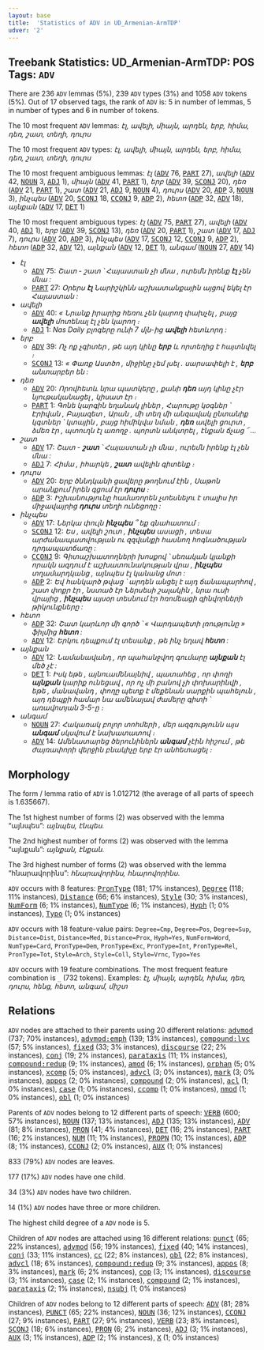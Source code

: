 ```yaml
---
layout: base
title:  'Statistics of ADV in UD_Armenian-ArmTDP'
udver: '2'
---
```


## Treebank Statistics: UD_Armenian-ArmTDP: POS Tags: `ADV`

There are 236 `ADV` lemmas (5%), 239 `ADV` types (3%) and 1058 `ADV` tokens (5%).
Out of 17 observed tags, the rank of `ADV` is: 5 in number of lemmas, 5 in number of types and 6 in number of tokens.

The 10 most frequent `ADV` lemmas: <em>էլ, ավելի, միայն, արդեն, երբ, հիմա, դեռ, շատ, տեղի, դուրս</em>

The 10 most frequent `ADV` types:  <em>էլ, ավելի, միայն, արդեն, երբ, հիմա, դեռ, շատ, տեղի, դուրս</em>

The 10 most frequent ambiguous lemmas: <em>էլ</em> (<tt><a href="hy_armtdp-pos-ADV.html">ADV</a></tt> 76, <tt><a href="hy_armtdp-pos-PART.html">PART</a></tt> 27), <em>ավելի</em> (<tt><a href="hy_armtdp-pos-ADV.html">ADV</a></tt> 42, <tt><a href="hy_armtdp-pos-NOUN.html">NOUN</a></tt> 3, <tt><a href="hy_armtdp-pos-ADJ.html">ADJ</a></tt> 1), <em>միայն</em> (<tt><a href="hy_armtdp-pos-ADV.html">ADV</a></tt> 41, <tt><a href="hy_armtdp-pos-PART.html">PART</a></tt> 1), <em>երբ</em> (<tt><a href="hy_armtdp-pos-ADV.html">ADV</a></tt> 39, <tt><a href="hy_armtdp-pos-SCONJ.html">SCONJ</a></tt> 20), <em>դեռ</em> (<tt><a href="hy_armtdp-pos-ADV.html">ADV</a></tt> 21, <tt><a href="hy_armtdp-pos-PART.html">PART</a></tt> 1), <em>շատ</em> (<tt><a href="hy_armtdp-pos-ADV.html">ADV</a></tt> 21, <tt><a href="hy_armtdp-pos-ADJ.html">ADJ</a></tt> 9, <tt><a href="hy_armtdp-pos-NOUN.html">NOUN</a></tt> 4), <em>դուրս</em> (<tt><a href="hy_armtdp-pos-ADV.html">ADV</a></tt> 20, <tt><a href="hy_armtdp-pos-ADP.html">ADP</a></tt> 3, <tt><a href="hy_armtdp-pos-NOUN.html">NOUN</a></tt> 3), <em>ինչպես</em> (<tt><a href="hy_armtdp-pos-ADV.html">ADV</a></tt> 20, <tt><a href="hy_armtdp-pos-SCONJ.html">SCONJ</a></tt> 18, <tt><a href="hy_armtdp-pos-CCONJ.html">CCONJ</a></tt> 9, <tt><a href="hy_armtdp-pos-ADP.html">ADP</a></tt> 2), <em>հետո</em> (<tt><a href="hy_armtdp-pos-ADP.html">ADP</a></tt> 32, <tt><a href="hy_armtdp-pos-ADV.html">ADV</a></tt> 18), <em>այնքան</em> (<tt><a href="hy_armtdp-pos-ADV.html">ADV</a></tt> 17, <tt><a href="hy_armtdp-pos-DET.html">DET</a></tt> 1)

The 10 most frequent ambiguous types:  <em>էլ</em> (<tt><a href="hy_armtdp-pos-ADV.html">ADV</a></tt> 75, <tt><a href="hy_armtdp-pos-PART.html">PART</a></tt> 27), <em>ավելի</em> (<tt><a href="hy_armtdp-pos-ADV.html">ADV</a></tt> 40, <tt><a href="hy_armtdp-pos-ADJ.html">ADJ</a></tt> 1), <em>երբ</em> (<tt><a href="hy_armtdp-pos-ADV.html">ADV</a></tt> 39, <tt><a href="hy_armtdp-pos-SCONJ.html">SCONJ</a></tt> 13), <em>դեռ</em> (<tt><a href="hy_armtdp-pos-ADV.html">ADV</a></tt> 20, <tt><a href="hy_armtdp-pos-PART.html">PART</a></tt> 1), <em>շատ</em> (<tt><a href="hy_armtdp-pos-ADV.html">ADV</a></tt> 17, <tt><a href="hy_armtdp-pos-ADJ.html">ADJ</a></tt> 7), <em>դուրս</em> (<tt><a href="hy_armtdp-pos-ADV.html">ADV</a></tt> 20, <tt><a href="hy_armtdp-pos-ADP.html">ADP</a></tt> 3), <em>ինչպես</em> (<tt><a href="hy_armtdp-pos-ADV.html">ADV</a></tt> 17, <tt><a href="hy_armtdp-pos-SCONJ.html">SCONJ</a></tt> 12, <tt><a href="hy_armtdp-pos-CCONJ.html">CCONJ</a></tt> 9, <tt><a href="hy_armtdp-pos-ADP.html">ADP</a></tt> 2), <em>հետո</em> (<tt><a href="hy_armtdp-pos-ADP.html">ADP</a></tt> 32, <tt><a href="hy_armtdp-pos-ADV.html">ADV</a></tt> 12), <em>այնքան</em> (<tt><a href="hy_armtdp-pos-ADV.html">ADV</a></tt> 12, <tt><a href="hy_armtdp-pos-DET.html">DET</a></tt> 1), <em>անգամ</em> (<tt><a href="hy_armtdp-pos-NOUN.html">NOUN</a></tt> 27, <tt><a href="hy_armtdp-pos-ADV.html">ADV</a></tt> 14)


* <em>էլ</em>
  * <tt><a href="hy_armtdp-pos-ADV.html">ADV</a></tt> 75: <em>Շատ - շատ ՝ Հայաստան չի մնա , ուրեմն իրենք <b>էլ</b> չեն մնա :</em>
  * <tt><a href="hy_armtdp-pos-PART.html">PART</a></tt> 27: <em>Օրերս <b>էլ</b> Նարիշկինն աշխատանքային այցով եկել էր Հայաստան :</em>
* <em>ավելի</em>
  * <tt><a href="hy_armtdp-pos-ADV.html">ADV</a></tt> 40: <em>« Նրանք իրարից հեռու չեն կարող փախչել , բայց <b>ավելի</b> մոտենալ էլ չեն կարող ։</em>
  * <tt><a href="hy_armtdp-pos-ADJ.html">ADJ</a></tt> 1: <em>Nas Daily բլոգերը ունի 7 մլն-ից <b>ավելի</b> հետևորդ :</em>
* <em>երբ</em>
  * <tt><a href="hy_armtdp-pos-ADV.html">ADV</a></tt> 39: <em>Ոչ ոք չգիտեր , թե այդ կինը <b>երբ</b> և որտեղից է հայտնվել ։</em>
  * <tt><a href="hy_armtdp-pos-SCONJ.html">SCONJ</a></tt> 13: <em>« Փառք Աստծո , միջինը չեմ լսել . սարսափելի է , <b>երբ</b> անտարբեր են :</em>
* <em>դեռ</em>
  * <tt><a href="hy_armtdp-pos-ADV.html">ADV</a></tt> 20: <em>Որովհետև նրա պատկերը , քանի <b>դեռ</b> այդ կինը չէր նյութականացել , կիսատ էր ։</em>
  * <tt><a href="hy_armtdp-pos-PART.html">PART</a></tt> 1: <em>Գոնե կարգին եղանակ լիներ , Հարութը կօգներ ՝ Էրիվան , Բայազետ , Արան , մի տեղ մի անզավակ ընտանիք կգտներ ՝ կտային , բայց հիմիկվա նման , <b>դեռ</b> ավելի ցուրտ , ձմեռ էր , պտուղն էլ առողջ . պորտն անկտրել , էնքան ճչաց ՜ ...</em>
* <em>շատ</em>
  * <tt><a href="hy_armtdp-pos-ADV.html">ADV</a></tt> 17: <em>Շատ - <b>շատ</b> ՝ Հայաստան չի մնա , ուրեմն իրենք էլ չեն մնա :</em>
  * <tt><a href="hy_armtdp-pos-ADJ.html">ADJ</a></tt> 7: <em>Հիմա , իհարկե , <b>շատ</b> ավելին գիտենք ։</em>
* <em>դուրս</em>
  * <tt><a href="hy_armtdp-pos-ADV.html">ADV</a></tt> 20: <em>Երբ ծննդկանի ցավերը թողնում էին , Սաթոն արանքում իրեն գցում էր <b>դուրս</b> ։</em>
  * <tt><a href="hy_armtdp-pos-ADP.html">ADP</a></tt> 3: <em>Իշխանությունը համառորեն չտեսնելու է տալիս իր միջավայրից <b>դուրս</b> տեղի ունեցողը :</em>
* <em>ինչպես</em>
  * <tt><a href="hy_armtdp-pos-ADV.html">ADV</a></tt> 17: <em>Ներկա փուլն <b>ինչպես</b> ՞ եք գնահատում ։</em>
  * <tt><a href="hy_armtdp-pos-SCONJ.html">SCONJ</a></tt> 12: <em>Ես , ավելի շուտ , <b>ինչպես</b> ասացի , տեսա արժանապատվության ու զզվանքի հասնող հոգնածության դրդապատճառը :</em>
  * <tt><a href="hy_armtdp-pos-CCONJ.html">CCONJ</a></tt> 9: <em>Գիտաշխատողների խոսքով ՝ սեռական կյանքի որակն ազդում է աշխատունակության վրա , <b>ինչպես</b> տղամարդկանց , այնպես էլ կանանց մոտ :</em>
  * <tt><a href="hy_armtdp-pos-ADP.html">ADP</a></tt> 2: <em>Եվ հանկարծ թվաց ՝ արդեն անցել է այդ ճանապարհով , շատ փոքր էր , նստած էր Ներսեսի շալակին , նրա ուսի վրայից , <b>ինչպես</b> այսօր տեսնում էր հռոմեացի զինվորների թիկունքները :</em>
* <em>հետո</em>
  * <tt><a href="hy_armtdp-pos-ADP.html">ADP</a></tt> 32: <em>Շատ կարևոր մի գործ ՝ « Վարդապետի լռությունը » ֆիլմից <b>հետո</b> :</em>
  * <tt><a href="hy_armtdp-pos-ADV.html">ADV</a></tt> 12: <em>Երկու դեպքում էլ տեսանք , թե ինչ եղավ <b>հետո</b> :</em>
* <em>այնքան</em>
  * <tt><a href="hy_armtdp-pos-ADV.html">ADV</a></tt> 12: <em>Նամանավանդ , որ պահանջվող գումարը <b>այնքան</b> էլ մեծ չէ :</em>
  * <tt><a href="hy_armtdp-pos-DET.html">DET</a></tt> 1: <em>Իսկ եթե , այնուամենայնիվ , պատահեց , որ փողի <b>այնքան</b> կարիք ունեցավ , որ ոչ մի բանով չի փոխարինվի , եթե , մանավանդ , փողը պետք է մեքենան սարքին պահելուն , այդ դեպքի համար նա ամենալավ ժամերը գիտի ՝ առավոտյան 3-5-ը ։</em>
* <em>անգամ</em>
  * <tt><a href="hy_armtdp-pos-NOUN.html">NOUN</a></tt> 27: <em>Հակառակ բոլոր տոհմերի , մեր ազգությունն այս <b>անգամ</b> սկսվում է նախատատով ։</em>
  * <tt><a href="hy_armtdp-pos-ADV.html">ADV</a></tt> 14: <em>Ամենատարեց ծերունիներն <b>անգամ</b> չէին հիշում , թե ժայռափորի վերջին բնակիչը երբ էր անհետացել ։</em>

## Morphology

The form / lemma ratio of `ADV` is 1.012712 (the average of all parts of speech is 1.635667).

The 1st highest number of forms (2) was observed with the lemma “այնպես”: <em>այնպես, էնպես</em>.

The 2nd highest number of forms (2) was observed with the lemma “այնքան”: <em>այնքան, էնքան</em>.

The 3rd highest number of forms (2) was observed with the lemma “հնարավորինս”: <em>հնարավորինս, հնարովորինս</em>.

`ADV` occurs with 8 features: <tt><a href="hy_armtdp-feat-PronType.html">PronType</a></tt> (181; 17% instances), <tt><a href="hy_armtdp-feat-Degree.html">Degree</a></tt> (118; 11% instances), <tt><a href="hy_armtdp-feat-Distance.html">Distance</a></tt> (66; 6% instances), <tt><a href="hy_armtdp-feat-Style.html">Style</a></tt> (30; 3% instances), <tt><a href="hy_armtdp-feat-NumForm.html">NumForm</a></tt> (6; 1% instances), <tt><a href="hy_armtdp-feat-NumType.html">NumType</a></tt> (6; 1% instances), <tt><a href="hy_armtdp-feat-Hyph.html">Hyph</a></tt> (1; 0% instances), <tt><a href="hy_armtdp-feat-Typo.html">Typo</a></tt> (1; 0% instances)

`ADV` occurs with 18 feature-value pairs: `Degree=Cmp`, `Degree=Pos`, `Degree=Sup`, `Distance=Dist`, `Distance=Med`, `Distance=Prox`, `Hyph=Yes`, `NumForm=Word`, `NumType=Card`, `PronType=Dem`, `PronType=Exc`, `PronType=Int`, `PronType=Rel`, `PronType=Tot`, `Style=Arch`, `Style=Coll`, `Style=Vrnc`, `Typo=Yes`

`ADV` occurs with 19 feature combinations.
The most frequent feature combination is `_` (732 tokens).
Examples: <em>էլ, միայն, արդեն, հիմա, դեռ, դուրս, հենց, հետո, անգամ, միշտ</em>


## Relations

`ADV` nodes are attached to their parents using 20 different relations: <tt><a href="hy_armtdp-dep-advmod.html">advmod</a></tt> (737; 70% instances), <tt><a href="hy_armtdp-dep-advmod-emph.html">advmod:emph</a></tt> (139; 13% instances), <tt><a href="hy_armtdp-dep-compound-lvc.html">compound:lvc</a></tt> (57; 5% instances), <tt><a href="hy_armtdp-dep-fixed.html">fixed</a></tt> (33; 3% instances), <tt><a href="hy_armtdp-dep-discourse.html">discourse</a></tt> (22; 2% instances), <tt><a href="hy_armtdp-dep-conj.html">conj</a></tt> (19; 2% instances), <tt><a href="hy_armtdp-dep-parataxis.html">parataxis</a></tt> (11; 1% instances), <tt><a href="hy_armtdp-dep-compound-redup.html">compound:redup</a></tt> (9; 1% instances), <tt><a href="hy_armtdp-dep-amod.html">amod</a></tt> (6; 1% instances), <tt><a href="hy_armtdp-dep-orphan.html">orphan</a></tt> (5; 0% instances), <tt><a href="hy_armtdp-dep-xcomp.html">xcomp</a></tt> (5; 0% instances), <tt><a href="hy_armtdp-dep-advcl.html">advcl</a></tt> (3; 0% instances), <tt><a href="hy_armtdp-dep-mark.html">mark</a></tt> (3; 0% instances), <tt><a href="hy_armtdp-dep-appos.html">appos</a></tt> (2; 0% instances), <tt><a href="hy_armtdp-dep-compound.html">compound</a></tt> (2; 0% instances), <tt><a href="hy_armtdp-dep-acl.html">acl</a></tt> (1; 0% instances), <tt><a href="hy_armtdp-dep-case.html">case</a></tt> (1; 0% instances), <tt><a href="hy_armtdp-dep-ccomp.html">ccomp</a></tt> (1; 0% instances), <tt><a href="hy_armtdp-dep-nmod.html">nmod</a></tt> (1; 0% instances), <tt><a href="hy_armtdp-dep-obl.html">obl</a></tt> (1; 0% instances)

Parents of `ADV` nodes belong to 12 different parts of speech: <tt><a href="hy_armtdp-pos-VERB.html">VERB</a></tt> (600; 57% instances), <tt><a href="hy_armtdp-pos-NOUN.html">NOUN</a></tt> (137; 13% instances), <tt><a href="hy_armtdp-pos-ADJ.html">ADJ</a></tt> (135; 13% instances), <tt><a href="hy_armtdp-pos-ADV.html">ADV</a></tt> (81; 8% instances), <tt><a href="hy_armtdp-pos-PRON.html">PRON</a></tt> (41; 4% instances), <tt><a href="hy_armtdp-pos-DET.html">DET</a></tt> (16; 2% instances), <tt><a href="hy_armtdp-pos-PART.html">PART</a></tt> (16; 2% instances), <tt><a href="hy_armtdp-pos-NUM.html">NUM</a></tt> (11; 1% instances), <tt><a href="hy_armtdp-pos-PROPN.html">PROPN</a></tt> (10; 1% instances), <tt><a href="hy_armtdp-pos-ADP.html">ADP</a></tt> (8; 1% instances), <tt><a href="hy_armtdp-pos-CCONJ.html">CCONJ</a></tt> (2; 0% instances), <tt><a href="hy_armtdp-pos-AUX.html">AUX</a></tt> (1; 0% instances)

833 (79%) `ADV` nodes are leaves.

177 (17%) `ADV` nodes have one child.

34 (3%) `ADV` nodes have two children.

14 (1%) `ADV` nodes have three or more children.

The highest child degree of a `ADV` node is 5.

Children of `ADV` nodes are attached using 16 different relations: <tt><a href="hy_armtdp-dep-punct.html">punct</a></tt> (65; 22% instances), <tt><a href="hy_armtdp-dep-advmod.html">advmod</a></tt> (56; 19% instances), <tt><a href="hy_armtdp-dep-fixed.html">fixed</a></tt> (40; 14% instances), <tt><a href="hy_armtdp-dep-conj.html">conj</a></tt> (33; 11% instances), <tt><a href="hy_armtdp-dep-cc.html">cc</a></tt> (22; 8% instances), <tt><a href="hy_armtdp-dep-obl.html">obl</a></tt> (22; 8% instances), <tt><a href="hy_armtdp-dep-advcl.html">advcl</a></tt> (18; 6% instances), <tt><a href="hy_armtdp-dep-compound-redup.html">compound:redup</a></tt> (9; 3% instances), <tt><a href="hy_armtdp-dep-appos.html">appos</a></tt> (8; 3% instances), <tt><a href="hy_armtdp-dep-mark.html">mark</a></tt> (6; 2% instances), <tt><a href="hy_armtdp-dep-cop.html">cop</a></tt> (3; 1% instances), <tt><a href="hy_armtdp-dep-discourse.html">discourse</a></tt> (3; 1% instances), <tt><a href="hy_armtdp-dep-case.html">case</a></tt> (2; 1% instances), <tt><a href="hy_armtdp-dep-compound.html">compound</a></tt> (2; 1% instances), <tt><a href="hy_armtdp-dep-parataxis.html">parataxis</a></tt> (2; 1% instances), <tt><a href="hy_armtdp-dep-nsubj.html">nsubj</a></tt> (1; 0% instances)

Children of `ADV` nodes belong to 12 different parts of speech: <tt><a href="hy_armtdp-pos-ADV.html">ADV</a></tt> (81; 28% instances), <tt><a href="hy_armtdp-pos-PUNCT.html">PUNCT</a></tt> (65; 22% instances), <tt><a href="hy_armtdp-pos-NOUN.html">NOUN</a></tt> (36; 12% instances), <tt><a href="hy_armtdp-pos-CCONJ.html">CCONJ</a></tt> (27; 9% instances), <tt><a href="hy_armtdp-pos-PART.html">PART</a></tt> (27; 9% instances), <tt><a href="hy_armtdp-pos-VERB.html">VERB</a></tt> (23; 8% instances), <tt><a href="hy_armtdp-pos-SCONJ.html">SCONJ</a></tt> (18; 6% instances), <tt><a href="hy_armtdp-pos-PRON.html">PRON</a></tt> (6; 2% instances), <tt><a href="hy_armtdp-pos-ADJ.html">ADJ</a></tt> (3; 1% instances), <tt><a href="hy_armtdp-pos-AUX.html">AUX</a></tt> (3; 1% instances), <tt><a href="hy_armtdp-pos-ADP.html">ADP</a></tt> (2; 1% instances), <tt><a href="hy_armtdp-pos-X.html">X</a></tt> (1; 0% instances)

